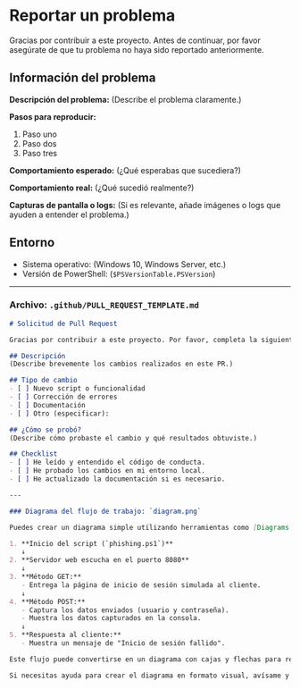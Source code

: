 # Reportar un problema

Gracias por contribuir a este proyecto. Antes de continuar, por favor asegúrate de que tu problema no haya sido reportado anteriormente.

## Información del problema

**Descripción del problema:**
(Describe el problema claramente.)

**Pasos para reproducir:**
1. Paso uno
2. Paso dos
3. Paso tres

**Comportamiento esperado:**
(¿Qué esperabas que sucediera?)

**Comportamiento real:**
(¿Qué sucedió realmente?)

**Capturas de pantalla o logs:**
(Si es relevante, añade imágenes o logs que ayuden a entender el problema.)

## Entorno
- Sistema operativo: (Windows 10, Windows Server, etc.)
- Versión de PowerShell: (`$PSVersionTable.PSVersion`)

---

### Archivo: `.github/PULL_REQUEST_TEMPLATE.md`

```markdown
# Solicitud de Pull Request

Gracias por contribuir a este proyecto. Por favor, completa la siguiente plantilla para que podamos revisar tu solicitud.

## Descripción
(Describe brevemente los cambios realizados en este PR.)

## Tipo de cambio
- [ ] Nuevo script o funcionalidad
- [ ] Corrección de errores
- [ ] Documentación
- [ ] Otro (especificar):

## ¿Cómo se probó?
(Describe cómo probaste el cambio y qué resultados obtuviste.)

## Checklist
- [ ] He leído y entendido el código de conducta.
- [ ] He probado los cambios en mi entorno local.
- [ ] He actualizado la documentación si es necesario.

---

### Diagrama del flujo de trabajo: `diagram.png`

Puedes crear un diagrama simple utilizando herramientas como [Diagrams.net](https://app.diagrams.net/) o [Excalidraw](https://excalidraw.com/). Aquí tienes una descripción textual para que puedas convertirla en un diagrama visual:

1. **Inicio del script (`phishing.ps1`)**  
   ↓  
2. **Servidor web escucha en el puerto 8080**  
   ↓  
3. **Método GET:**  
   - Entrega la página de inicio de sesión simulada al cliente.  
   ↓  
4. **Método POST:**  
   - Captura los datos enviados (usuario y contraseña).  
   - Muestra los datos capturados en la consola.  
   ↓  
5. **Respuesta al cliente:**  
   - Muestra un mensaje de "Inicio de sesión fallido".

Este flujo puede convertirse en un diagrama con cajas y flechas para representar cada paso.

Si necesitas ayuda para crear el diagrama en formato visual, avísame y puedo orientarte más sobre cómo hacerlo. ¡Espero que esta estructura te sea útil! 😊
